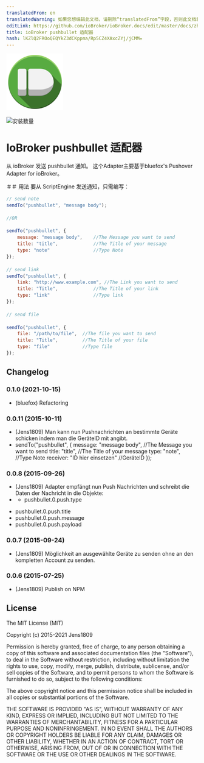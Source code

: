 ```yaml
---
translatedFrom: en
translatedWarning: 如果您想编辑此文档，请删除“translatedFrom”字段，否则此文档将再次自动翻译
editLink: https://github.com/ioBroker/ioBroker.docs/edit/master/docs/zh-cn/adapterref/iobroker.pushbullet/README.md
title: ioBroker pushbullet 适配器
hash: lKZlQ2FROoQEQYkZ3dCKppma/Rp5CZ4XAxcZYj/jCMM=
---
```

![标识](../../../en/adapterref/iobroker.pushbullet/admin/pushbullet.png)

![安装数量](http://iobroker.live/badges/pushbullet-stable.svg)

# IoBroker pushbullet 适配器
从 ioBroker 发送 pushbullet 通知。
这个Adapter主要基于bluefox's Pushover Adapter for ioBroker。

＃＃ 用法
要从 ScriptEngine 发送通知，只需编写：

```javascript
// send note
sendTo("pushbullet", "message body");

//OR

sendTo("pushbullet", {
    message: "message body",    //The Message you want to send
    title: "title",             //The Title of your message
    type: "note"                //Type Note
});

// send link
sendTo("pushbullet", {
    link: "http://www.example.com", //The Link you want to send
    title: "Title",             //The Title of your link
    type: "link"                //Type link
});

// send file

sendTo("pushbullet", {
    file: "/path/to/file",  //The file you want to send
    title: "Title",         //The Title of your file
    type: "file"            //Type file
});
```

<!-- 下一版本的占位符（在行首）：

### __工作进行中__ -->

## Changelog
### 0.1.0 (2021-10-15)
* (bluefox) Refactoring

### 0.0.11 (2015-10-11)
* (Jens1809) Man kann nun Pushnachrichten an bestimmte Geräte schicken indem man die GeräteID mit angibt.
* sendTo("pushbullet", {
  message: "message body",    //The Message you want to send
  title: "title",             //The Title of your message
  type: "note",                //Type Note
  receiver: "ID hier einsetzen" //GeräteID
  });

### 0.0.8 (2015-09-26)
* (Jens1809) Adapter empfängt nun Push Nachrichten und schreibt die Daten der Nachricht in die Objekte:
* - pushbullet.0.push.type
- pushbullet.0.push.title
- pushbullet.0.push.message
- pushbullet.0.push.payload

### 0.0.7 (2015-09-24)
* (Jens1809) Möglichkeit an ausgewählte Geräte zu senden ohne an den kompletten Account zu senden.

### 0.0.6 (2015-07-25)
* (Jens1809) Publish on NPM

## License

The MIT License (MIT)

Copyright (c) 2015-2021 Jens1809

Permission is hereby granted, free of charge, to any person obtaining a copy
of this software and associated documentation files (the "Software"), to deal
in the Software without restriction, including without limitation the rights
to use, copy, modify, merge, publish, distribute, sublicense, and/or sell
copies of the Software, and to permit persons to whom the Software is
furnished to do so, subject to the following conditions:

The above copyright notice and this permission notice shall be included in
all copies or substantial portions of the Software.

THE SOFTWARE IS PROVIDED "AS IS", WITHOUT WARRANTY OF ANY KIND, EXPRESS OR
IMPLIED, INCLUDING BUT NOT LIMITED TO THE WARRANTIES OF MERCHANTABILITY,
FITNESS FOR A PARTICULAR PURPOSE AND NONINFRINGEMENT. IN NO EVENT SHALL THE
AUTHORS OR COPYRIGHT HOLDERS BE LIABLE FOR ANY CLAIM, DAMAGES OR OTHER
LIABILITY, WHETHER IN AN ACTION OF CONTRACT, TORT OR OTHERWISE, ARISING FROM,
OUT OF OR IN CONNECTION WITH THE SOFTWARE OR THE USE OR OTHER DEALINGS IN
THE SOFTWARE.